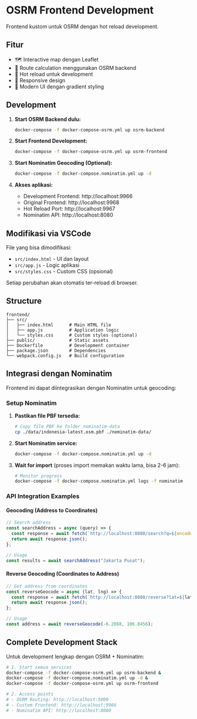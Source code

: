 # OSRM Frontend Development

Frontend kustom untuk OSRM dengan hot reload development.

## Fitur

- 🗺️ Interactive map dengan Leaflet
- 🚗 Route calculation menggunakan OSRM backend
- 🔄 Hot reload untuk development
- 📱 Responsive design
- 🎨 Modern UI dengan gradient styling

## Development

1. **Start OSRM Backend dulu:**
   ```bash
   docker-compose -f docker-compose-osrm.yml up osrm-backend
   ```

2. **Start Frontend Development:**
   ```bash
   docker-compose -f docker-compose-osrm.yml up osrm-frontend
   ```

3. **Start Nominatim Geocoding (Optional):**
   ```bash
   docker-compose -f docker-compose.nominatim.yml up -d
   ```

4. **Akses aplikasi:**
   - Development Frontend: http://localhost:9966
   - Original Frontend: http://localhost:9968
   - Hot Reload Port: http://localhost:9967
   - Nominatim API: http://localhost:8080

## Modifikasi via VSCode

File yang bisa dimodifikasi:
- `src/index.html` - UI dan layout
- `src/app.js` - Logic aplikasi
- `src/styles.css` - Custom CSS (opsional)

Setiap perubahan akan otomatis ter-reload di browser.

## Structure

```
frontend/
├── src/
│   ├── index.html      # Main HTML file
│   ├── app.js          # Application logic
│   └── styles.css      # Custom styles (optional)
├── public/             # Static assets
├── Dockerfile          # Development container
├── package.json        # Dependencies
└── webpack.config.js   # Build configuration
```

## Integrasi dengan Nominatim

Frontend ini dapat diintegrasikan dengan Nominatim untuk geocoding:

### Setup Nominatim

1. **Pastikan file PBF tersedia:**
   ```bash
   # Copy file PBF ke folder nominatim-data
   cp ./data/indonesia-latest.osm.pbf ./nominatim-data/
   ```

2. **Start Nominatim service:**
   ```bash
   docker-compose -f docker-compose.nominatim.yml up -d
   ```

3. **Wait for import** (proses import memakan waktu lama, bisa 2-6 jam):
   ```bash
   # Monitor progress
   docker-compose -f docker-compose.nominatim.yml logs -f nominatim
   ```

### API Integration Examples

#### Geocoding (Address to Coordinates)
```javascript
// Search address
const searchAddress = async (query) => {
  const response = await fetch(`http://localhost:8080/search?q=${encodeURIComponent(query)}&format=json&limit=5`);
  return await response.json();
};

// Usage
const results = await searchAddress("Jakarta Pusat");
```

#### Reverse Geocoding (Coordinates to Address)
```javascript
// Get address from coordinates
const reverseGeocode = async (lat, lng) => {
  const response = await fetch(`http://localhost:8080/reverse?lat=${lat}&lon=${lng}&format=json`);
  return await response.json();
};

// Usage
const address = await reverseGeocode(-6.2088, 106.8456);
```

## Complete Development Stack

Untuk development lengkap dengan OSRM + Nominatim:

```bash
# 1. Start semua services
docker-compose -f docker-compose-osrm.yml up osrm-backend &
docker-compose -f docker-compose.nominatim.yml up -d &
docker-compose -f docker-compose-osrm.yml up osrm-frontend

# 2. Access points
# - OSRM Routing: http://localhost:5000
# - Custom Frontend: http://localhost:9966  
# - Nominatim API: http://localhost:8080
```

